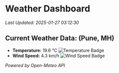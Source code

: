 
# Weather Dashboard

_Last Updated: 2025-01-27 03:12:30_

## Current Weather Data: (Pune, MH)
- **Temperature:** 19.6 °C ![Temperature Badge](https://img.shields.io/badge/Temperature-Low%20Temp-blue)
- **Wind Speed:** 4.3 km/h ![Wind Speed Badge](https://img.shields.io/badge/Wind%20Speed-Low%20Wind-blue)

*Powered by Open-Meteo API*
